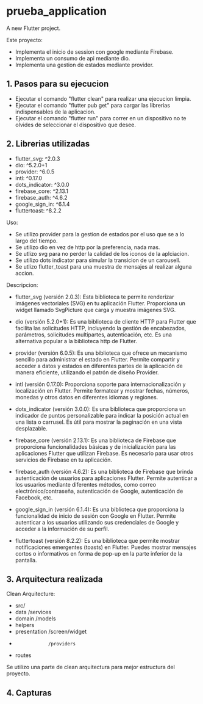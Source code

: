 # prueba_application

A new Flutter project.

Este proyecto: 
- Implementa el inicio de session con google mediante Firebase.
- Implementa un consumo de api mediante dio.
- Implementa una gestion de estados mediante provider.

## 1. Pasos para su ejecucion
- Ejecutar el comando "flutter clean" para realizar una ejecucion limpia.
- Ejecutar el comando "flutter pub get" para cargar las librerias indispensables de la aplicacion.
- Ejecutar el comando "flutter run" para correr en un dispositivo no te olvides de seleccionar el dispositivo que desee.

## 2. Librerias utilizadas
 - flutter_svg: ^2.0.3 
 - dio: ^5.2.0+1
 - provider: ^6.0.5
 - intl: ^0.17.0
 - dots_indicator: ^3.0.0
 - firebase_core: ^2.13.1
 - firebase_auth: ^4.6.2
 - google_sign_in: ^6.1.4
 - fluttertoast: ^8.2.2

Uso:
- Se utilizo provider para la gestion de estados por el uso que se a lo largo del tiempo.
- Se utilizo dio en vez de http por la preferencia, nada mas.
- Se utlizo svg para no perder la calidad de los iconos de la aplciacion.
- Se utilizo dots indicator para simular la transicion de un carousell.
- Se utlizo flutter_toast para una muestra de mensajes al realizar alguna accion.

Descripcion:

- flutter_svg (versión 2.0.3): Esta biblioteca te permite renderizar imágenes vectoriales (SVG) en tu aplicación Flutter. Proporciona un widget llamado SvgPicture que carga y muestra imágenes SVG.

- dio (versión 5.2.0+1): Es una biblioteca de cliente HTTP para Flutter que facilita las solicitudes HTTP, incluyendo la gestión de encabezados, parámetros, solicitudes multipartes, autenticación, etc. Es una alternativa popular a la biblioteca http de Flutter.

- provider (versión 6.0.5): Es una biblioteca que ofrece un mecanismo sencillo para administrar el estado en Flutter. Permite compartir y acceder a datos y estados en diferentes partes de la aplicación de manera eficiente, utilizando el patrón de diseño Provider.

- intl (versión 0.17.0): Proporciona soporte para internacionalización y localización en Flutter. Permite formatear y mostrar fechas, números, monedas y otros datos en diferentes idiomas y regiones.

- dots_indicator (versión 3.0.0): Es una biblioteca que proporciona un indicador de puntos personalizable para indicar la posición actual en una lista o carrusel. Es útil para mostrar la paginación en una vista desplazable.

- firebase_core (versión 2.13.1): Es una biblioteca de Firebase que proporciona funcionalidades básicas y de inicialización para las aplicaciones Flutter que utilizan Firebase. Es necesario para usar otros servicios de Firebase en tu aplicación.

- firebase_auth (versión 4.6.2): Es una biblioteca de Firebase que brinda autenticación de usuarios para aplicaciones Flutter. Permite autenticar a los usuarios mediante diferentes métodos, como correo electrónico/contraseña, autenticación de Google, autenticación de Facebook, etc.

- google_sign_in (versión 6.1.4): Es una biblioteca que proporciona la funcionalidad de inicio de sesión con Google en Flutter. Permite autenticar a los usuarios utilizando sus credenciales de Google y acceder a la información de su perfil.

- fluttertoast (versión 8.2.2): Es una biblioteca que permite mostrar notificaciones emergentes (toasts) en Flutter. Puedes mostrar mensajes cortos o informativos en forma de pop-up en la parte inferior de la pantalla.

## 3. Arquitectura realizada 

Clean Arquitecture:

- src/
-  data  /services
-  domain  /models
-  helpers
-  presentation   /screen/widget
-                 /providers
-  routes
  
  
  Se utilizo una parte de clean arquitectura para mejor estructura del proyecto.
  
  ## 4. Capturas



